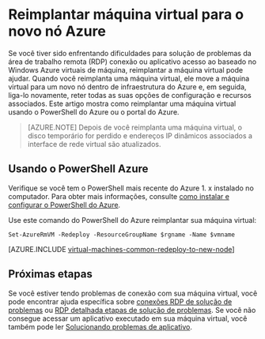 <properties 
    pageTitle="Reimplantar máquinas virtuais do Windows | Microsoft Azure" 
    description="Descreve como reimplantar máquinas virtuais do Windows para atenuar problemas de conexão de RDP." 
    services="virtual-machines-windows" 
    documentationCenter="virtual-machines" 
    authors="iainfoulds" 
    manager="timlt"
    tags="azure-resource-manager,top-support-issue" 
/>
    

<tags 
    ms.service="virtual-machines-windows" 
    ms.devlang="na" 
    ms.topic="support-article" 
    ms.tgt_pltfrm="vm-windows"
    ms.workload="infrastructure" 
    ms.date="09/19/2016" 
    ms.author="iainfou" 
/>


# <a name="redeploy-virtual-machine-to-new-azure-node"></a>Reimplantar máquina virtual para o novo nó Azure

Se você tiver sido enfrentando dificuldades para solução de problemas da área de trabalho remota (RDP) conexão ou aplicativo acesso ao baseado no Windows Azure virtuais de máquina, reimplantar a máquina virtual pode ajudar. Quando você reimplanta uma máquina virtual, ele move a máquina virtual para um novo nó dentro de infraestrutura do Azure e, em seguida, liga-lo novamente, reter todas as suas opções de configuração e recursos associados. Este artigo mostra como reimplantar uma máquina virtual usando o PowerShell do Azure ou o portal do Azure.

> [AZURE.NOTE] Depois de você reimplanta uma máquina virtual, o disco temporário for perdido e endereços IP dinâmicos associados a interface de rede virtual são atualizados. 

## <a name="using-azure-powershell"></a>Usando o PowerShell Azure

Verifique se você tem o PowerShell mais recente do Azure 1. x instalado no computador. Para obter mais informações, consulte [como instalar e configurar o PowerShell do Azure](../powershell-install-configure.md).

Use este comando do PowerShell do Azure reimplantar sua máquina virtual:

    Set-AzureRmVM -Redeploy -ResourceGroupName $rgname -Name $vmname 


[AZURE.INCLUDE [virtual-machines-common-redeploy-to-new-node](../../includes/virtual-machines-common-redeploy-to-new-node.md)]


## <a name="next-steps"></a>Próximas etapas
Se você estiver tendo problemas de conexão com sua máquina virtual, você pode encontrar ajuda específica sobre [conexões RDP de solução de problemas](virtual-machines-windows-troubleshoot-rdp-connection.md) ou [RDP detalhada etapas de solução de problemas](virtual-machines-windows-detailed-troubleshoot-rdp.md). Se você não consegue acessar um aplicativo executado em sua máquina virtual, você também pode ler [Solucionando problemas de aplicativo](virtual-machines-windows-troubleshoot-app-connection.md).